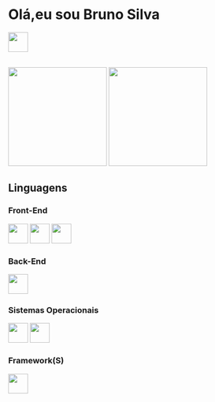 <h1>Olá,eu sou Bruno Silva</h1>

<a href="https://www.linkedin.com/in/bruno-moraes-9b2383231"><img height="40px" widht="40px" src="https://img.shields.io/badge/LinkedIn-0077B5?style=for-the-badge&logo=linkedin&logoColor=white"></a>

<br>
<div>
<img height="200px" src="https://github-readme-stats.vercel.app/api?username=Moraes-Bruno&show_icons=true&theme=dracula">  
<img height="200px" widht="300px" src="https://github-readme-stats.vercel.app/api/top-langs/?username=Moraes-Bruno&layout=donut&theme=dracula">
</div>
<h2>Linguagens</h2>

<h3>Front-End</h3>
<div>
<img height="40px" widht="40px"   src="https://img.shields.io/badge/HTML5-E34F26?style=for-the-badge&logo=html5&logoColor=white">
  <img height="40px" widht="40px"   src="https://img.shields.io/badge/CSS3-1572B6?style=for-the-badge&logo=css3&logoColor=white">
  <img height="40px" widht="40px"   src="https://img.shields.io/badge/JavaScript-F7DF1E?style=for-the-badge&logo=javascript&logoColor=black">
</div>

<h3>Back-End</h3>
<img height="40px" widht="40px" src="https://img.shields.io/badge/PHP-777BB4?style=for-the-badge&logo=php&logoColor=white">

<h3>Sistemas Operacionais</h3>
<div>
<img height="40px" widht="40px"  src="https://img.shields.io/badge/Linux-FCC624?style=for-the-badge&logo=linux&logoColor=black">
<img height="40px" widht="40px"  src="https://img.shields.io/badge/Windows-0078D6?style=for-the-badge&logo=windows&logoColor=white">
</div>
<h3>Framework(S)</h3>
<div>
<img height="40px" widht="40px" src="https://img.shields.io/badge/Bootstrap-563D7C?style=for-the-badge&logo=bootstrap&logoColor=white">
</div>







